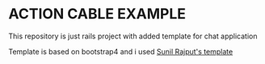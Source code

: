 # ACTION CABLE EXAMPLE

This repository is just rails project with added template for chat application

Template is based on bootstrap4 and i used [Sunil Rajput's template](https://bootsnipp.com/snippets/1ea0N)
